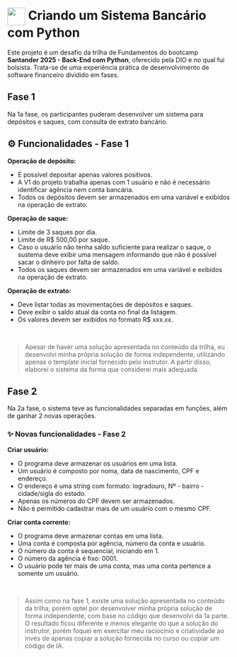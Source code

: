 <h1>
    <a href="https://www.dio.me/">
     <img align="center" width="40px" src="https://hermes.digitalinnovation.one/assets/diome/logo-minimized.png"></a>
    <span> Criando um Sistema Bancário com Python</span>
</h1>

Este projeto é um desafio da trilha de Fundamentos do bootcamp **Santander 2025 - Back-End com Python**, oferecido pela DIO e no qual fui bolsista. Trata-se de uma experiência prática de desenvolvimento de software financeiro dividido em fases.

## Fase 1

Na 1a fase, os participantes puderam desenvolver um sistema para depósitos e saques, com consulta de extrato bancário. 

## ⚙️ Funcionalidades - Fase 1

**Operação de depósito:**
- É possível depositar apenas valores positivos.
- A V1 do projeto trabalha apenas com 1 usuário e não é necessário identificar agência nem conta bancária.
- Todos os depósitos devem ser armazenados em uma variável e exibidos na operação de extrato.

**Operação de saque:**
- Limite de 3 saques por dia.
- Limite de R$ 500,00 por saque.
- Caso o usuário não tenha saldo suficiente para realizar o saque, o sustema deve exibir uma mensagem informando que não é possível sacar o dinheiro por falta de saldo.
- Todos os saques devem ser armazenados em uma variável e exibidos na operação de extrato.

**Operação de extrato:**
- Deve listar todas as movimentações de depósitos e saques.
- Deve exibir o saldo atual da conta no final da listagem.
- Os valores devem ser exibidos no formato R$ xxx.xx.

<br>

> Apesar de haver uma solução apresentada no conteúdo da trilha, eu desenvolvi minha própria solução de forma independente, utilizando apenas o template inicial fornecido pelo instrutor. A partir disso, elaborei o sistema da forma que considerei mais adequada.

## Fase 2

Na 2a fase, o sistema teve as funcionalidades separadas em funções, além de ganhar 2 novas operações.

### ✨ Novas funcionalidades - Fase 2

**Criar usuário:**
- O programa deve armazenar os usuários em uma lista.
- Um usuário é composto por noma, data de nascimento, CPF e endereço.
- O endereço é uma string com formato: logradouro, Nº - bairro - cidade/sigla do estado.
- Apenas os números do CPF devem ser armazenados.
- Não é permitido cadastrar mais de um usuário com o mesmo CPF.

**Criar conta corrente:**
- O programa deve armazenar contas em uma lista.
- Uma conta é composta por agência, número da conta e usuário.
- O número da conta é sequencial, iniciando em 1.
- O número da agência é fixo: 0001.
- O usuário pode ter mais de uma conta, mas uma conta pertence a somente um usuário.
   
<br>

> Assim como na fase 1, existe uma solução apresentada no conteúdo da trilha, porém optei por desenvolver minha própria solução de forma independente, com base no código que desenvolvi da 1a parte. O resultado ficou diferente e menos elegante do que a solução do instrutor, porém foquei em exercitar meu raciocínio e criatividade ao invés de apenas copiar a solução fornecida no curso ou copiar um código de IA.